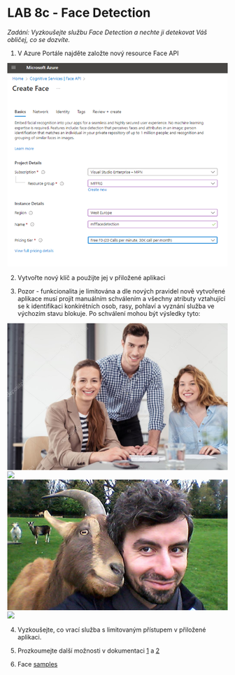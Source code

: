 # LAB 8c - Face Detection

_Zadání: Vyzkoušejte službu Face Detection a nechte ji detekovat Váš obličej, co se dozvíte._

1. V Azure Portále najděte založte nový resource Face API

![](img/face1.png)

2. Vytvořte nový klíč a použijte jej v přiložené aplikaci

3. Pozor - funkcionalita je limitována a dle nových pravidel nově vytvořené aplikace musí projít manuálním schválením a všechny atributy vztahující se k identifikaci konkirétních osob, rasy, pohlaví a vyznání služba ve výchozím stavu blokuje. Po schválení mohou být výsledky tyto:

![](img/face1.jpg)
![](img/face1_response.jpg)
![](img/face2.jpg)
![](img/face2_response.jpg)

4. Vyzkoušejte, co vrací služba s limitovaným přístupem v přiložené aplikaci.

5. Prozkoumejte další možnosti v dokumentaci [1](https://learn.microsoft.com/en-us/azure/cognitive-services/computer-vision/quickstarts-sdk/identity-client-library?tabs=visual-studio&pivots=programming-language-csharp) a [2](https://learn.microsoft.com/en-us/azure/cognitive-services/computer-vision/how-to/identity-detect-faces)

6. Face [samples](https://github.com/Azure-Samples/azure-ai-vision/tree/main/face)
